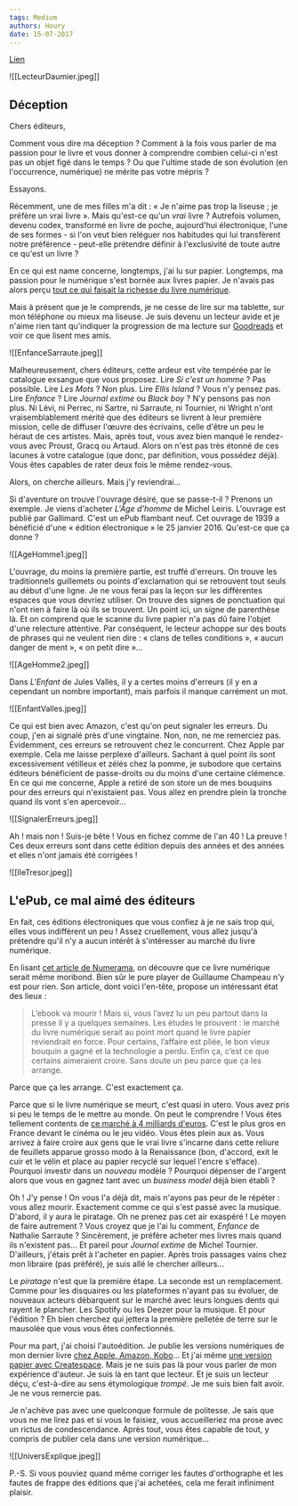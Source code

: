```yaml
---
tags: Medium
authors: Houry
date: 15-07-2017
---
```


[Lien](https://medium.com/@yannhoury/lettre-ouverte-aux-éditeurs-7a89542aa9c3)

![[LecteurDaumier.jpeg]]

## Déception

Chers éditeurs,

Comment vous dire ma déception ? Comment à la fois vous parler de ma passion pour le livre et vous donner à comprendre combien celui-ci n'est pas un objet figé dans le temps ? Ou que l'ultime stade de son évolution (en l'occurrence, numérique) ne mérite pas votre mépris ?

Essayons.

Récemment, une de mes filles m'a dit : « Je n'aime pas trop la liseuse ; je préfère un vrai livre ». Mais qu'est-ce qu'un *vrai* livre ? Autrefois volumen, devenu codex, transformé en livre de poche, aujourd'hui électronique, l'une de ses formes - si l'on veut bien reléguer nos habitudes qui lui transfèrent notre préférence - peut-elle prétendre définir à l'exclusivité de toute autre ce qu'est un livre ?

En ce qui est name concerne, longtemps, j'ai lu sur papier. Longtemps, ma passion pour le numérique s'est bornée aux livres papier. Je n'avais pas alors perçu [tout ce qui faisait la richesse du livre numérique](https://medium.com/@yannhoury/pourquoi-lire-avec-amazon-a6aff94d25e1?source=linkShare-5c07e4d0064b-1468588860 "Pourquoi lire avec Amazon ?").

Mais à présent que je le comprends, je ne cesse de lire sur ma tablette, sur mon téléphone ou mieux ma liseuse. Je suis devenu un lecteur avide et je n'aime rien tant qu'indiquer la progression de ma lecture sur [Goodreads](https://www.goodreads.com/user/show/48604137-houry "Goodreads") et voir ce que lisent mes amis.

![[EnfanceSarraute.jpeg]]

Malheureusement, chers éditeurs, cette ardeur est vite tempérée par le catalogue exsangue que vous proposez. Lire *Si c'est un homme* ? Pas possible. Lire *Les Mots* ? Non plus. Lire *Ellis Island* ? Vous n'y pensez pas. Lire *Enfance* ? Lire *Journal extime* ou *Black boy* ? N'y pensons pas non plus. Ni Lévi, ni Perrec, ni Sartre, ni Sarraute, ni Tournier, ni Wright n'ont vraisemblablement mérité que des éditeurs se livrent à leur première mission, celle de diffuser l'œuvre des écrivains, celle d'être un peu le héraut de ces artistes. Mais, après tout, vous avez bien manqué le rendez-vous avec Proust, Gracq ou Artaud. Alors on n'est pas très étonné de ces lacunes à votre catalogue (que donc, par définition, vous possédez déjà). Vous êtes capables de rater deux fois le même rendez-vous.

Alors, on cherche ailleurs. Mais j'y reviendrai...

Si d'aventure on trouve l'ouvrage désiré, que se passe-t-il ? Prenons un exemple. Je viens d'acheter *L'Âge d'homme* de Michel Leiris. L'ouvrage est publié par Gallimard. C'est un ePub flambant neuf. Cet ouvrage de 1939 a bénéficié d'une « édition électronique » le 25 janvier 2016. Qu'est-ce que ça donne ?

![[AgeHomme1.jpeg]]

L'ouvrage, du moins la première partie, est truffé d'erreurs. On trouve les traditionnels guillemets ou points d'exclamation qui se retrouvent tout seuls au début d'une ligne. Je ne vous ferai pas la leçon sur les différentes espaces que vous devriez utiliser. On trouve des signes de ponctuation qui n'ont rien à faire là où ils se trouvent. Un point ici, un signe de parenthèse là. Et on comprend que le scanne du livre papier n'a pas dû faire l'objet d'une relecture attentive. Par conséquent, le lecteur achoppe sur des bouts de phrases qui ne veulent rien dire : « clans de telles conditions », « aucun danger de ment », « on petit dire »...

![[AgeHomme2.jpeg]]

Dans *L'Enfant* de Jules Vallès, il y a certes moins d'erreurs (il y en a cependant un nombre important), mais parfois il manque carrément un mot.

![[EnfantValles.jpeg]]

Ce qui est bien avec Amazon, c'est qu'on peut signaler les erreurs. Du coup, j'en ai signalé près d'une vingtaine. Non, non, ne me remerciez pas. Évidemment, ces erreurs se retrouvent chez le concurrent. Chez Apple par exemple. Cela me laisse perplexe d'ailleurs. Sachant à quel point ils sont excessivement vétilleux et zélés chez la pomme, je subodore que certains éditeurs bénéficient de passe-droits ou du moins d'une certaine clémence. En ce qui me concerne, Apple a retiré de son store un de mes bouquins pour des erreurs qui n'existaient pas. Vous allez en prendre plein la tronche quand ils vont s'en apercevoir...

![[SignalerErreurs.jpeg]]

Ah ! mais non ! Suis-je bête ! Vous en fichez comme de l'an 40 ! La preuve ! Ces deux erreurs sont dans cette édition depuis des années et des années et elles n'ont jamais été corrigées !

![[IleTresor.jpeg]]

## L'ePub, ce mal aimé des éditeurs
En fait, ces éditions électroniques que vous confiez à je ne sais trop qui, elles vous indiffèrent un peu ! Assez cruellement, vous allez jusqu'à prétendre qu'il n'y a aucun intérêt à s'intéresser au marché du livre numérique.

En lisant [cet article de Numerama](http://www.numerama.com/tech/139539-qui-veut-la-peau-du-livre-numerique.html "Qui veut la peau du livre numérique ?"), on découvre que ce livre numérique serait même moribond. Bien sûr le pure player de Guillaume Champeau n'y est pour rien. Son article, dont voici l'en-tête, propose un intéressant état des lieux :

> L’ebook va mourir ! Mais si, vous l’avez lu un peu partout dans la presse il y a quelques semaines. Les études le prouvent : le marché du livre numérique serait au point mort quand le livre papier reviendrait en force. Pour certains, l’affaire est pliée, le bon vieux bouquin a gagné et la technologie a perdu. Enfin ça, c’est ce que certains aimeraient croire. Sans doute un peu parce que ça les arrange.

Parce que ça les arrange. C'est exactement ça.

Parce que si le livre numérique se meurt, c'est quasi in utero. Vous avez pris si peu le temps de le mettre au monde. On peut le comprendre ! Vous êtes tellement contents de [ce marché à 4 milliards d'euros](http://www.franceinter.fr/emission-le-telephone-sonne-en-direct-du-salon-du-livre-de-paris-questions-sur-le-marche-de-ledition "Le téléphone sonne en direct du salon du livre"). C'est le plus gros en France devant le cinéma ou le jeu vidéo. Vous êtes plein aux as. Vous arrivez à faire croire aux gens que le vrai livre s'incarne dans cette reliure de feuillets apparue grosso modo à la Renaissance (bon, d'accord, exit le cuir et le vélin et place au papier recyclé sur lequel l'encre s'efface). Pourquoi investir dans un *nouveau* modèle ? Pourquoi dépenser de l'argent alors que vous en gagnez tant avec un *business model* déjà bien établi ?

Oh ! J'y pense ! On vous l'a déjà dit, mais n'ayons pas peur de le répéter : vous allez mourir. Exactement comme ce qui s'est passé avec la musique. D'abord, il y aura le piratage. Oh ne prenez pas cet air exaspéré ! Le moyen de faire autrement ? Vous croyez que je l'ai lu comment, *Enfance* de Nathalie Sarraute ? Sincèrement, je préfère acheter mes livres mais quand ils n'existent pas... Et pareil pour *Journal extime* de Michel Tournier. D'ailleurs, j'étais prêt à l'acheter en papier. Après trois passages vains chez mon libraire (pas préféré), je suis allé le chercher ailleurs...

Le *piratage* n'est que la première étape. La seconde est un remplacement. Comme pour les disquaires ou les plateformes n'ayant pas su évoluer, de nouveaux acteurs débarquent sur le marché avec leurs longues dents qui rayent le plancher. Les Spotify ou les Deezer pour la musique. Et pour l'édition ? Eh bien cherchez qui jettera la première pelletée de terre sur le mausolée que vous vous êtes confectionnés.

Pour ma part, j'ai choisi l'autoédition. Je publie les versions numériques de mon dernier livre [chez Apple, Amazon, Kobo](http://www.ralentirtravaux.com/manuels.php "Chez Apple, Amazon, Kobo...")... Et j'ai même [une version papier avec Createspace](https://www.amazon.fr/Un-Centaure-l%C3%A9cole-num%C3%A9rique-professeur/dp/1534918272/ref=sr_1_1?ie=UTF8&qid=1468616377&sr=8-1&keywords=yann+houry "Une version papier avec Createspace"). Mais je ne suis pas là pour vous parler de mon expérience d'auteur. Je suis là en tant que lecteur. Et je suis un lecteur déçu, c'est-à-dire au sens étymologique *trompé*. Je me suis bien fait avoir. Je ne vous remercie pas.

Je n'achève pas avec une quelconque formule de politesse. Je sais que vous ne me lirez pas et si vous le faisiez, vous accueilleriez ma prose avec un rictus de condescendance. Après tout, vous êtes capable de tout, y compris de publier cela dans une version numérique...

![[UniversExplique.jpeg]]

P.-S. Si vous pouviez quand même corriger les fautes d'orthographe et les fautes de frappe des éditions que j'ai achetées, cela me ferait infiniment plaisir.